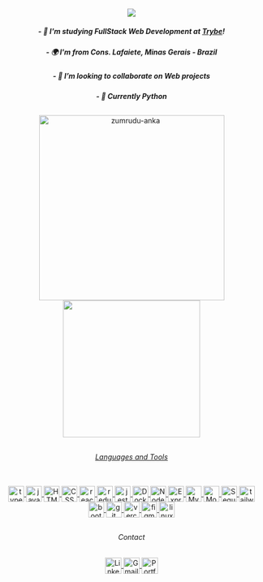 <h1 align="center">
  <a href="https://git.io/typing-svg">
    <img src="https://readme-typing-svg.herokuapp.com/?lines=Hello+World!+👋;+I+am+Rafael+Souza!+🇧🇷;&center=true&size=15">
  </a>

<h5 align="center"> - 🌱 I'm studying FullStack Web Development at <a href="https://www.betrybe.com/"><i>Trybe</i></a>!</h5>
<h5 align="center"> - 🌍  I'm from Cons. Lafaiete, Minas Gerais - Brazil</h5>
<h5 align="center"> - 👯 I’m looking to collaborate on Web projects</h5>
<h5 align="center"> - 🧠 Currently Python</h5>

##

<div align=center>
  <a href="https://github.com/denvercoder1/github-readme-streak-stats" title="Go to Source">
    <img align="center" width=365 src="https://github-readme-streak-stats.herokuapp.com/?user=Rafael-Souza-97&count_private=true&theme=react&border=61dafb&hide_border=true" alt="zumrudu-anka" />
  </a>
  <a href="https://github.com/anuraghazra/github-readme-stats">
    <img width=270 align="center" src="https://github-readme-stats.vercel.app/api/top-langs/?username=Rafael-Souza-97&count_private=true&hide=c%23,powershell,Mathematica,Ruby,Objective-C,Objective-C%2b%2b,Cuda&title_color=61dafb&text_color=ffffff&icon_color=61dafb&bg_color=20232a&langs_count=8&layout=compact&border_color=61dafb&hide_border=true" />
</div>

##

<div align="center">
  <h6 align="center">Languages and Tools</h6>
  <a href="https://skillicons.dev" target="_blank"><br>          
    <img align="center" alt="typescript" width="31" src="https://skillicons.dev/icons?i=ts" />
    <img align="center" alt="javascript" width="31" src="https://skillicons.dev/icons?i=js" />
    <img align="center" alt="HTML" width="31" src="https://skillicons.dev/icons?i=html" />
    <img align="center" alt="CSS" width="31" src="https://skillicons.dev/icons?i=css" />
    <img align="center" alt="react" width="31" src="https://skillicons.dev/icons?i=react" />
    <img align="center" alt="redux" width="31" src="https://skillicons.dev/icons?i=redux" />
    <img align="center" alt="jest" width="31" src="https://skillicons.dev/icons?i=jest" />
    <img align="center" alt="Docker" width="31" src="https://skillicons.dev/icons?i=docker" />
    <img align="center" alt="Node.js" width="31" src="https://skillicons.dev/icons?i=nodejs" />
    <img align="center" alt="Express" width="31" src="https://skillicons.dev/icons?i=express" />
    <img align="center" alt="MySQL" width="31" src="https://skillicons.dev/icons?i=mysql" />
    <img align="center" alt="MongoDb" width="31" src="https://skillicons.dev/icons?i=mongodb" />
    <img align="center" alt="Sequelize" width="31" src="https://skillicons.dev/icons?i=sequelize" />
    <img align="center" alt="tailwind" width="31" src="https://skillicons.dev/icons?i=tailwind" />
    <img align="center" alt="bootstrap" width="31" src="https://skillicons.dev/icons?i=bootstrap" />
    <img align="center" alt="git" width="31" src="https://skillicons.dev/icons?i=git" />
    <img align="center" alt="vercel" width="31" src="https://skillicons.dev/icons?i=vercel" />
    <img align="center" alt="figma" width="31" src="https://skillicons.dev/icons?i=figma" />
    <img align="center" alt="linux" width="31" src="https://skillicons.dev/icons?i=linux" />
  </a>
</div>

##

<div align="center">
  <h6 align="center">Contact</h6>
  <a href="https://www.linkedin.com/in/rafael-souza97/" target="_blank">
    <img align="center" alt="Linkedin" height="32" src="https://img.shields.io/static/v1?message=LinkedIn&logo=linkedin&label=&color=282A36&logoColor=61dafb&labelColor=&style=for-the-badge" />
  </a>
  <a href="mailto:apsouza.rafael97@gmail.com" target="_blank">
    <img align="center" alt="Gmail" height="32" src="https://img.shields.io/static/v1?message=Gmail&logo=gmail&label=&color=282A36&logoColor=61dafb&labelColor=&style=for-the-badge" />
  </a>
  <a href="https://portfolio-rafael-souza.vercel.app/" target="_blank">
    <img align="center" alt="Portfolio" height="32" src="https://img.shields.io/static/v1?message=Portfolio&logo=Portfolio&label=&color=282A36&logoColor=61dafb&labelColor=&style=for-the-badge" />
  </a>
</div>
